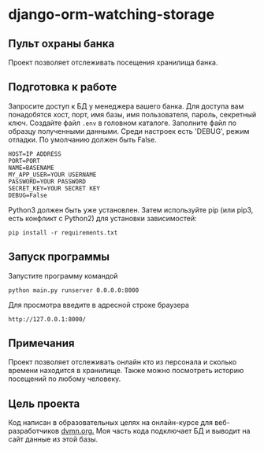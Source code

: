 # django-orm-watching-storage
## Пульт охраны банка
Проект позволяет отслеживать посещения хранилища банка.

## Подготовка к работе
Запросите доступ к БД у менеджера вашего банка. Для доступа вам понадобятся хост, порт, имя базы, имя пользователя, пароль, секретный ключ.
Создайте файл `.env` в головном каталоге. Заполните файл по образцу полученными данными. Среди настроек есть 'DEBUG', режим отладки. По умолчанию должен быть False.
```
HOST=IP ADDRESS
PORT=PORT
NAME=BASENAME
MY_APP_USER=YOUR USERNAME
PASSWORD=YOUR PASSWORD
SECRET_KEY=YOUR SECRET KEY
DEBUG=False
```  

Python3 должен быть уже установлен. Затем используйте pip (или pip3, есть конфликт с Python2) для установки зависимостей:
```
pip install -r requirements.txt
```

## Запуск программы
Запустите программу командой
```
python main.py runserver 0.0.0.0:8000
```  

Для просмотра введите в адресной строке браузера
```
http://127.0.0.1:8000/
``` 

## Примечания
Проект позволяет отслеживать онлайн кто из персонала и сколько времени находится в хранилище. Также можно посмотреть историю посещений по любому человеку.

## Цель проекта
Код написан в образовательных целях на онлайн-курсе для веб-разработчиков [dvmn.org.](https://dvmn.org/) Моя часть кода подключает БД и выводит на сайт данные из этой базы.
